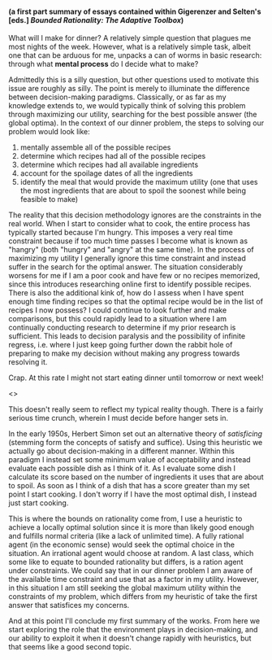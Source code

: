 <!-- 
.. title: A story of human reasoning
.. slug: a-story-of-human-reasoning
.. date: 2014-11-24 09:41:27 UTC-05:00
.. tags: 
.. category: 
.. link: 
.. description: 
.. type: text
-->

<h4>(a first part summary of essays contained within Gigerenzer and Selten's [eds.] <i>Bounded Rationality: The Adaptive Toolbox</i>)</h4>

<p>
What will I make for dinner? A relatively simple question that plagues me most nights of the week. However, what is a relatively simple task, albeit one that can be arduous for me, unpacks a can of worms in basic research: through what <b>mental process</b> do I decide what to make?
</p>

<p>
Admittedly this is a silly question, but other questions used to motivate this issue are roughly as silly. The point is merely to illuminate the difference between decision-making paradigms. Classically, or as far as my knowledge extends to, we would typically think of solving this problem through maximizing our utility, searching for the best possible answer (the global optima). In the context of our dinner problem, the steps to solving our problem would look like:
<ol>
<li>mentally assemble all of the possible recipes</li>
<li>determine which recipes had all of the possible recipes</li>
<li>determine which recipes had all available ingredients</li>
<li>account for the spoilage dates of all the ingredients</li>
<li>identify the meal that would provide the maximum utility (one that uses the most ingredients that are about to spoil the soonest while being feasible to make)</li> 
</ol>
</p>

<!-- TEASER_END -->

<p>
The reality that this decision methodology ignores are the constraints in the real world. When I start to consider what to cook, the entire process has typically started because I'm hungry. This imposes a very real time constraint because if too much time passes I become what is known as "hangry" (both "hungry" and "angry" at the same time). In the process of maximizing my utility I generally ignore this time constraint and instead suffer in the search for the optimal answer. The situation considerably worsens for me if I am a poor cook and have few or no recipes memorized, since this introduces researching online first to identify possible recipes. There is also the additional kink of, how do I assess when I have spent enough time finding recipes so that the optimal recipe would be in the list of recipes I now possess? I could continue to look further and make comparisons, but this could rapidly lead to a situation where I am continually conducting research to determine if my prior research is sufficient. This leads to decision paralysis and the possibility of infinite regress, i.e. where I just keep going further down the rabbit hole of preparing to make my decision without making any progress towards resolving it.
</p>

<p>
Crap. At this rate I might not start eating dinner until tomorrow or next week!
</p>
<>
<p>
This doesn't really seem to reflect my typical reality though. There is a fairly serious time crunch, wherein I must decide before hanger sets in. 
</p>

<p>
In the early 1950s, Herbert Simon set out an alternative theory of <i>satisficing</i> (stemming form the concepts of satisfy and suffice). Using this heuristic we actually go about decision-making in a different manner. Within this paradigm I instead set some minimum value of acceptability and instead evaluate each possible dish as I think of it. As I evaluate some dish I calculate its score based on the number of ingredients it uses that are about to spoil. As soon as I think of a dish that has a score greater than my set point I start cooking. I don't worry if I have the most optimal dish, I instead just start cooking. 
</p>

<p>
This is where the bounds on rationality come from, I use a heuristic to achieve a locally optimal solution since it is more than likely good enough and fulfills normal criteria (like a lack of unlimited time). A fully rational agent (in the economic sense) would seek the optimal choice in the situation. An irrational agent would choose at random. A last class, which some like to equate to bounded rationality but differs, is a ration agent under constraints. We could say that in our dinner problem I am aware of the available time constraint and use that as a factor in my utility. However, in this situation I am still seeking the global maximum utility within the constraints of my problem, which differs from my heuristic of take the first answer that satisfices my concerns.
</p>

<p>
And at this point I'll conclude my first summary of the works. From here we start exploring the role that the environment plays in decision-making, and our ability to exploit it when it doesn't change rapidly with heuristics, but that seems like a good second topic.
</p>
